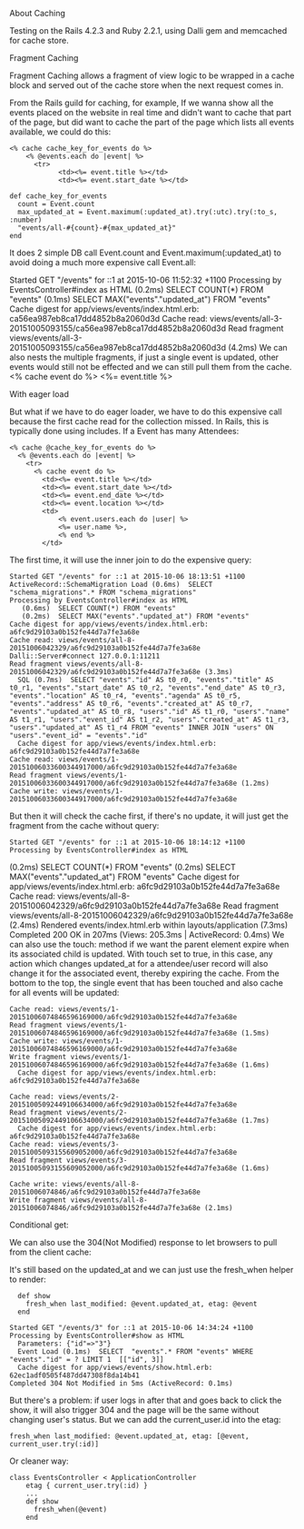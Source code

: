 About Caching

Testing on the Rails 4.2.3 and Ruby 2.2.1, using Dalli gem and memcached for cache store.

Fragment Caching

Fragment Caching allows a fragment of view logic to be wrapped in a cache block and served out of the cache store when the next request comes in.

From the Rails guild for caching, for example, If we wanna show all the events placed on the website in real time and didn't want to cache that part of the page, but did want to cache the part of the page which lists all events available, we could do this:

    <% cache cache_key_for_events do %>
        <% @events.each do |event| %>
          <tr>
                <td><%= event.title %></td>
                <td><%= event.start_date %></td>

    def cache_key_for_events
      count = Event.count
      max_updated_at = Event.maximum(:updated_at).try(:utc).try(:to_s, :number)
      "events/all-#{count}-#{max_updated_at}"
    end
It does 2 simple DB call Event.count and Event.maximum(:updated_at) to avoid doing a much more expensive call Event.all:

Started GET "/events" for ::1 at 2015-10-06 11:52:32 +1100
Processing by EventsController#index as HTML
   (0.2ms)  SELECT COUNT(*) FROM "events"
   (0.1ms)  SELECT MAX("events"."updated_at") FROM "events"
  Cache digest for app/views/events/index.html.erb: ca56ea987eb8ca17dd4852b8a2060d3d
Cache read: views/events/all-3-20151005093155/ca56ea987eb8ca17dd4852b8a2060d3d
Read fragment views/events/all-3-20151005093155/ca56ea987eb8ca17dd4852b8a2060d3d (4.2ms)
We can also nests the multiple fragments, if just a single event is updated, other events would still not be effected and we can still pull them from the cache. <% cache event do %> <%= event.title %>

With eager load

But what if we have to do eager loader, we have to do this expensive call because the first cache read for the collection missed. In Rails, this is typically done using includes. If a Event has many Attendees:

    <% cache @cache_key_for_events do %>
      <% @events.each do |event| %>
        <tr>
          <% cache event do %>
            <td><%= event.title %></td>
            <td><%= event.start_date %></td>
            <td><%= event.end_date %></td>
            <td><%= event.location %></td>
            <td>
                <% event.users.each do |user| %>
                <%= user.name %>,
                <% end %>
            </td>
The first time, it will use the inner join to do the expensive query:

    Started GET "/events" for ::1 at 2015-10-06 18:13:51 +1100
    ActiveRecord::SchemaMigration Load (0.6ms)  SELECT "schema_migrations".* FROM "schema_migrations"
    Processing by EventsController#index as HTML
       (0.6ms)  SELECT COUNT(*) FROM "events"
       (0.2ms)  SELECT MAX("events"."updated_at") FROM "events"
    Cache digest for app/views/events/index.html.erb: a6fc9d29103a0b152fe44d7a7fe3a68e
    Cache read: views/events/all-8-20151006042329/a6fc9d29103a0b152fe44d7a7fe3a68e
    Dalli::Server#connect 127.0.0.1:11211
    Read fragment views/events/all-8-20151006042329/a6fc9d29103a0b152fe44d7a7fe3a68e (3.3ms)
      SQL (0.7ms)  SELECT "events"."id" AS t0_r0, "events"."title" AS t0_r1, "events"."start_date" AS t0_r2, "events"."end_date" AS t0_r3, "events"."location" AS t0_r4, "events"."agenda" AS t0_r5, "events"."address" AS t0_r6, "events"."created_at" AS t0_r7, "events"."updated_at" AS t0_r8, "users"."id" AS t1_r0, "users"."name" AS t1_r1, "users"."event_id" AS t1_r2, "users"."created_at" AS t1_r3, "users"."updated_at" AS t1_r4 FROM "events" INNER JOIN "users" ON "users"."event_id" = "events"."id"
      Cache digest for app/views/events/index.html.erb: a6fc9d29103a0b152fe44d7a7fe3a68e
    Cache read: views/events/1-20151006033600344917000/a6fc9d29103a0b152fe44d7a7fe3a68e
    Read fragment views/events/1-20151006033600344917000/a6fc9d29103a0b152fe44d7a7fe3a68e (1.2ms)
    Cache write: views/events/1-20151006033600344917000/a6fc9d29103a0b152fe44d7a7fe3a68e
But then it will check the cache first, if there's no update, it will just get the fragment from the cache without query:

    Started GET "/events" for ::1 at 2015-10-06 18:14:12 +1100
    Processing by EventsController#index as HTML
   (0.2ms)  SELECT COUNT(*) FROM "events"
   (0.2ms)  SELECT MAX("events"."updated_at") FROM "events"
   Cache digest for app/views/events/index.html.erb: a6fc9d29103a0b152fe44d7a7fe3a68e
   Cache read: views/events/all-8-20151006042329/a6fc9d29103a0b152fe44d7a7fe3a68e
   Read fragment views/events/all-8-20151006042329/a6fc9d29103a0b152fe44d7a7fe3a68e (2.4ms)
   Rendered events/index.html.erb within layouts/application (7.3ms)
   Completed 200 OK in 207ms (Views: 205.3ms | ActiveRecord: 0.4ms)
We can also use the touch: method if we want the parent element expire when its associated child is updated. With touch set to true, in this case, any action which changes updated_at for a attendee/user record will also change it for the associated event, thereby expiring the cache. From the bottom to the top, the single event that has been touched and also cache for all events will be updated:

    Cache read: views/events/1-20151006074846596169000/a6fc9d29103a0b152fe44d7a7fe3a68e
    Read fragment views/events/1-20151006074846596169000/a6fc9d29103a0b152fe44d7a7fe3a68e (1.5ms)
    Cache write: views/events/1-20151006074846596169000/a6fc9d29103a0b152fe44d7a7fe3a68e
    Write fragment views/events/1-20151006074846596169000/a6fc9d29103a0b152fe44d7a7fe3a68e (1.6ms)
      Cache digest for app/views/events/index.html.erb: a6fc9d29103a0b152fe44d7a7fe3a68e

    Cache read: views/events/2-20151005092449106634000/a6fc9d29103a0b152fe44d7a7fe3a68e
    Read fragment views/events/2-20151005092449106634000/a6fc9d29103a0b152fe44d7a7fe3a68e (1.7ms)
      Cache digest for app/views/events/index.html.erb: a6fc9d29103a0b152fe44d7a7fe3a68e
    Cache read: views/events/3-20151005093155609052000/a6fc9d29103a0b152fe44d7a7fe3a68e
    Read fragment views/events/3-20151005093155609052000/a6fc9d29103a0b152fe44d7a7fe3a68e (1.6ms)

    Cache write: views/events/all-8-20151006074846/a6fc9d29103a0b152fe44d7a7fe3a68e
    Write fragment views/events/all-8-20151006074846/a6fc9d29103a0b152fe44d7a7fe3a68e (2.1ms)
Conditional get:

We can also use the 304(Not Modified) response to let browsers to pull from the client cache:

It's still based on the updated_at and we can just use the fresh_when helper to render:

      def show
        fresh_when last_modified: @event.updated_at, etag: @event
      end

    Started GET "/events/3" for ::1 at 2015-10-06 14:34:24 +1100
    Processing by EventsController#show as HTML
      Parameters: {"id"=>"3"}
      Event Load (0.1ms)  SELECT  "events".* FROM "events" WHERE "events"."id" = ? LIMIT 1  [["id", 3]]
      Cache digest for app/views/events/show.html.erb: 62ec1adf0505f487dd47308f8da14b41
    Completed 304 Not Modified in 5ms (ActiveRecord: 0.1ms)
    
But there's a problem: if user logs in after that and goes back to click the show, it will also trigger 304 and
the page will be the same without changing user's status. But we can add the current_user.id into the etag: 
	
	fresh_when last_modified: @event.updated_at, etag: [@event, current_user.try(:id)]
	
Or cleaner way: 

	class EventsController < ApplicationController
  		etag { current_user.try(:id) }
  	    ...
        def show
    	  fresh_when(@event)
        end
	
